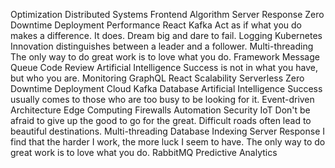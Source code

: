 Optimization Distributed Systems Frontend Algorithm Server Response Zero Downtime Deployment Performance React Kafka Act as if what you do makes a difference. It does. Dream big and dare to fail. Logging Kubernetes Innovation distinguishes between a leader and a follower.
Multi-threading The only way to do great work is to love what you do. Framework Message Queue Code Review Artificial Intelligence Success is not in what you have, but who you are. Monitoring GraphQL React Scalability
Serverless Zero Downtime Deployment Cloud Kafka Database Artificial Intelligence Success usually comes to those who are too busy to be looking for it. Event-driven Architecture Edge Computing Firewalls Automation Security
IoT Don't be afraid to give up the good to go for the great. Difficult roads often lead to beautiful destinations. Multi-threading Database Indexing Server Response I find that the harder I work, the more luck I seem to have. The only way to do great work is to love what you do. RabbitMQ Predictive Analytics
